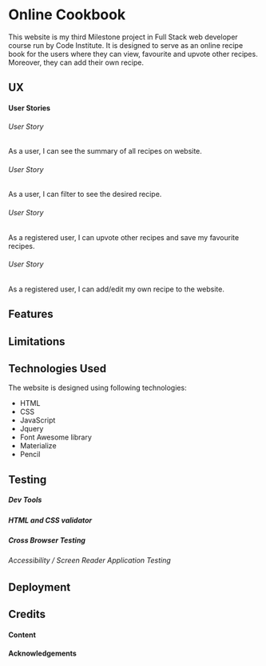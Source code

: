 # Online Cookbook
This website is my third Milestone project in Full Stack web developer course run by Code Institute. 
It is designed to serve as an online recipe book for the users where they can view, favourite and upvote other recipes. Moreover, they can
add their own recipe.

## UX
#### User Stories

###### User Story 
As a user, I can see the summary of all recipes on website.

###### User Story 
As a user, I can filter to see the desired recipe.

###### User Story 
As a registered user, I can upvote other recipes and save my favourite recipes. 

###### User Story 
As a registered user, I can add/edit my own recipe to the website. 

## Features
## Limitations
## Technologies Used

The website is designed using following technologies:
- HTML
- CSS
- JavaScript
- Jquery
- Font Awesome library
- Materialize
- Pencil

## Testing

##### Dev Tools
##### HTML and CSS validator
##### Cross Browser Testing
###### Accessibility / Screen Reader Application Testing
## Deployment
## Credits
#### Content


#### Acknowledgements
 



